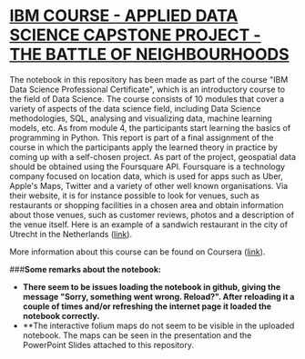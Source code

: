 # <ins>**IBM COURSE - APPLIED DATA SCIENCE CAPSTONE PROJECT - THE BATTLE OF NEIGHBOURHOODS**</ins> </span>

The notebook in this repository has been made as part of the course "IBM Data Science Professional Certificate", which is an introductory course to the field of Data Science. The course consists of 10 modules that cover a variety of aspects of the data science field, including Data Science methodologies, SQL, analysing and visualizing data, machine learning models, etc. As from module 4, the participants start learning the basics of programming in Python. This report is part of a final assignment of the course in which the participants apply the learned theory in practice by coming up with a self-chosen project. As part of the project, geospatial data should be obtained using the Foursquare API. Foursquare is a technology company focused on location data, which is used for apps such as Uber, Apple's Maps, Twitter and a variety of other well known organisations. Via their website, it is for instance possible to look for venues, such as restaurants or shopping facilities in a chosen area and obtain information about those venues, such as customer reviews, photos and a description of the venue itself. Here is an example of a sandwich restaurant in the city of Utrecht in the Netherlands ([link](https://foursquare.com/v/bigoli/4b698feef964a52073a72be3)).<br>

More information about this course can be found on Coursera ([link](https://www.coursera.org/professional-certificates/ibm-data-science)).

###**Some remarks about the notebook:**
* **There seem to be issues loading the notebook in github, giving the message "Sorry, something went wrong. Reload?". After reloading it a couple of times and/or refreshing the internet page it loaded the notebook correctly.**
* **The interactive folium maps do not seem to be visible in the uploaded notebook. The maps can be seen in the presentation and the PowerPoint Slides attached to this repository.
